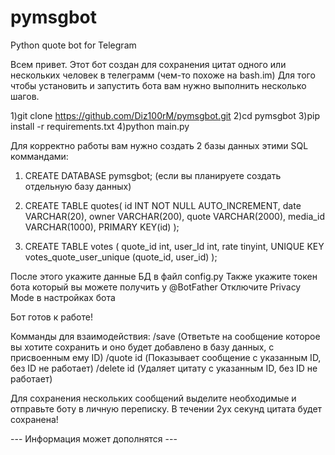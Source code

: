 # pymsgbot
Python quote bot for Telegram

Всем привет. Этот бот создан для сохранения цитат одного или нескольких человек в телеграмм (чем-то похоже на bash.im)
Для того чтобы установить и запустить бота вам нужно выполнить несколько шагов.

1)git clone https://github.com/Diz100rM/pymsgbot.git
2)cd pymsgbot
3)pip install -r requirements.txt
4)python main.py

Для корректно работы вам нужно создать 2 базы данных этими SQL коммандами:
1) CREATE DATABASE pymsgbot;  (если вы планируете создать отдельную базу данных)
2) CREATE TABLE quotes(
    id INT NOT NULL AUTO_INCREMENT,
    date VARCHAR(20),
    owner VARCHAR(200),
    quote VARCHAR(2000),
    media_id VARCHAR(1000),
    PRIMARY KEY(id)
);

3) CREATE TABLE votes (
    quote_id int,
    user_Id int,
    rate tinyint,
    UNIQUE KEY votes_quote_user_unique (quote_id, user_id)
);

После этого укажите данные БД в файл config.py
Также укажите токен бота который вы можете получить у @BotFather
Отключите Privacy Mode в настройках бота

Бот готов к работе!

Комманды для взаимодействия:
/save (Ответьте на сообщение которое вы хотите сохранить и оно будет добавлено в базу данных, с присвоенным ему ID)
/quote id (Показывает сообщение с указанным ID, без ID не работает)
/delete id (Удаляет цитату с указанным ID, без ID не работает)

Для сохранения нескольких сообщений выделите необходимые и отправьте боту в личную переписку. В течении 2ух секунд цитата будет сохранена!

--- Информация может дополнятся ---
